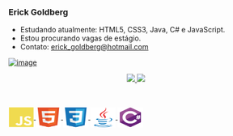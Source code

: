 ### Erick Goldberg 


- Estudando atualmente: HTML5, CSS3, Java, C# e JavaScript.
- Estou procurando vagas de estágio.
- Contato: erick_goldberg@hotmail.com

<a href="https://www.linkedin.com/in/erick-goldberg-06592a233/">![image](https://user-images.githubusercontent.com/101414912/167420441-7f9f9cae-9bb8-429d-9669-6ecd396ff5f2.png)<a/>

<div align="center">
  <a href="https://github.com/ErickGoldberg">
  <img height="180em" src="https://github-readme-stats.vercel.app/api?username=ErickGoldberg&show_icons=true&theme=dark&include_all_commits=true&count_private=true"/>
  <img height="180em" src="https://github-readme-stats.vercel.app/api/top-langs/?username=ErickGoldberg&layout=compact&langs_count=7&theme=dark"/>
</div>

  ##
  
<br>
<div>
 <img align="center" alt="Erick-Js" height="40" width="50" src="https://raw.githubusercontent.com/devicons/devicon/master/icons/javascript/javascript-plain.svg">
  <img align="center" alt="Erick-HTML" height="40" width="50" src="https://raw.githubusercontent.com/devicons/devicon/master/icons/html5/html5-original.svg">
  <img align="center" alt="Erick-CSS" height="40" width="50" src="https://raw.githubusercontent.com/devicons/devicon/master/icons/css3/css3-original.svg">
  <img align="center" alt="Erick-Java" height="40" width="50" src="https://raw.githubusercontent.com/devicons/devicon/master/icons/java/java-original.svg">        
  <img align="center" alt="Erick-Csharp" height="40" width="50" src="https://raw.githubusercontent.com/devicons/devicon/master/icons/csharp/csharp-original.svg">
</div>
